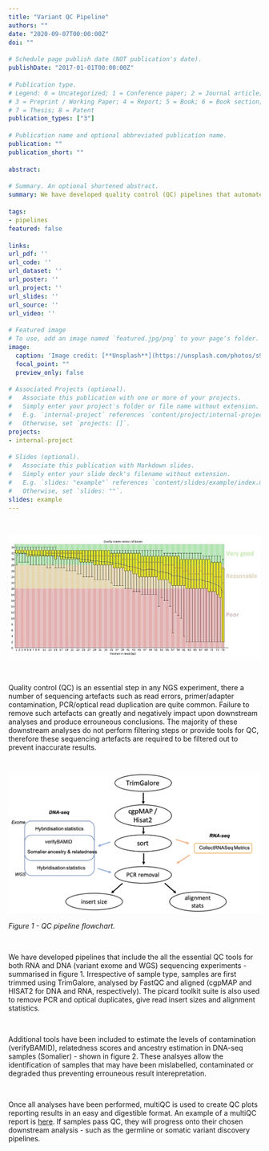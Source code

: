 ```yaml
---
title: "Variant QC Pipeline"
authors: ""
date: "2020-09-07T00:00:00Z"
doi: ""

# Schedule page publish date (NOT publication's date).
publishDate: "2017-01-01T00:00:00Z"

# Publication type.
# Legend: 0 = Uncategorized; 1 = Conference paper; 2 = Journal article;
# 3 = Preprint / Working Paper; 4 = Report; 5 = Book; 6 = Book section;
# 7 = Thesis; 8 = Patent
publication_types: ["3"]

# Publication name and optional abbreviated publication name.
publication: ""
publication_short: ""

abstract: 

# Summary. An optional shortened abstract.
summary: We have developed quality control (QC) pipelines that automate a number of tools to ensure sample fidelity. This pipeline processes samples from RNA-seq and DNA-seq (exome and WGS) followed by mapping. 

tags:
- pipelines
featured: false

links:
url_pdf: ''
url_code: ''
url_dataset: ''
url_poster: ''
url_project: ''
url_slides: ''
url_source: ''
url_video: ''

# Featured image
# To use, add an image named `featured.jpg/png` to your page's folder. 
image:
  caption: 'Image credit: [**Unsplash**](https://unsplash.com/photos/s9CC2SKySJM)'
  focal_point: ""
  preview_only: false

# Associated Projects (optional).
#   Associate this publication with one or more of your projects.
#   Simply enter your project's folder or file name without extension.
#   E.g. `internal-project` references `content/project/internal-project/index.md`.
#   Otherwise, set `projects: []`.
projects:
- internal-project

# Slides (optional).
#   Associate this publication with Markdown slides.
#   Simply enter your slide deck's filename without extension.
#   E.g. `slides: "example"` references `content/slides/example/index.md`.
#   Otherwise, set `slides: ""`.
slides: example
---
```


<br /> 

![](fastqc.jpg)


<br /> 

Quality control (QC) is an essential step in any NGS experiment, there a number of sequencing artefacts such as read errors, primer/adapter contamination, PCR/optical read duplication are quite common. Failure to remove such artefacts can greatly and negatively impact upon downstream analyses and produce errouneous conclusions. The majority of these downstream analyses do not perform filtering steps or provide tools for QC, therefore these sequencing artefacts are required to be filtered out to prevent inaccurate results. 

<br /> 

![figure 1 - QC pipeline flowchart ](QC_pipeline.png)

*Figure 1 - QC pipeline flowchart.*

<br /> 


We have developed pipelines that include the all the essential QC tools for both RNA and DNA (variant exome and WGS) sequencing experiments - summarised in figure 1. Irrespective of sample type, samples are first trimmed using TrimGalore, analysed by FastQC and aligned (cgpMAP and HISAT2 for DNA and RNA, respectively). The picard toolkit suite is also used to remove PCR and optical duplicates, give read insert sizes and alignment statistics. 

<br /> 

Additional tools have been included to estimate the levels of contamination (verifyBAMID), relatedness scores and ancestry estimation in DNA-seq samples (Somalier) - shown in figure 2. These analsyes allow the identification of samples that may have been mislabelled, contaminated or degraded thus preventing errouneous result interepretation. 

<br /> 

Once all analyses have been performed, multiQC is used to create QC plots reporting results in an easy and digestible format. An example of a multiQC report is [here](https://multiqc.info/examples/wgs/multiqc_report.html#qualimap). If samples pass QC, they will progress onto their chosen downstream analysis - such as the germline or somatic variant discovery pipelines.



